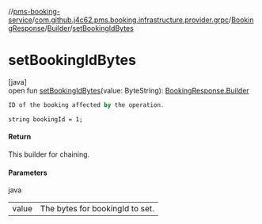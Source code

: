 //[pms-booking-service](../../../../index.md)/[com.github.j4c62.pms.booking.infrastructure.provider.grpc](../../index.md)/[BookingResponse](../index.md)/[Builder](index.md)/[setBookingIdBytes](set-booking-id-bytes.md)

# setBookingIdBytes

[java]\
open fun [setBookingIdBytes](set-booking-id-bytes.md)(value: ByteString): [BookingResponse.Builder](index.md)

```kotlin
ID of the booking affected by the operation.

```

`string bookingId = 1;`

#### Return

This builder for chaining.

#### Parameters

java

| | |
|---|---|
| value | The bytes for bookingId to set. |